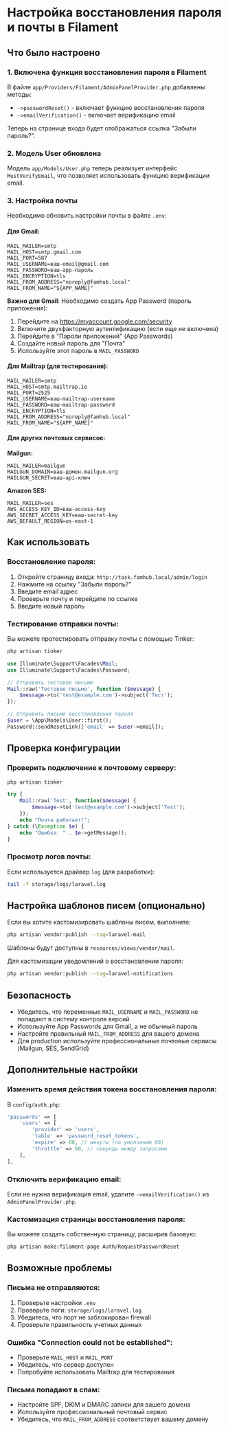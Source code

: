 # Настройка восстановления пароля и почты в Filament

## Что было настроено

### 1. Включена функция восстановления пароля в Filament

В файле `app/Providers/Filament/AdminPanelProvider.php` добавлены методы:
- `->passwordReset()` - включает функцию восстановления пароля
- `->emailVerification()` - включает верификацию email

Теперь на странице входа будет отображаться ссылка "Забыли пароль?".

### 2. Модель User обновлена

Модель `app/Models/User.php` теперь реализует интерфейс `MustVerifyEmail`, что позволяет использовать функцию верификации email.

### 3. Настройка почты

Необходимо обновить настройки почты в файле `.env`:

#### Для Gmail:

```env
MAIL_MAILER=smtp
MAIL_HOST=smtp.gmail.com
MAIL_PORT=587
MAIL_USERNAME=ваш-email@gmail.com
MAIL_PASSWORD=ваш-app-пароль
MAIL_ENCRYPTION=tls
MAIL_FROM_ADDRESS="noreply@famhub.local"
MAIL_FROM_NAME="${APP_NAME}"
```

**Важно для Gmail**: Необходимо создать App Password (пароль приложения):
1. Перейдите на https://myaccount.google.com/security
2. Включите двухфакторную аутентификацию (если еще не включена)
3. Перейдите в "Пароли приложений" (App Passwords)
4. Создайте новый пароль для "Почта"
5. Используйте этот пароль в `MAIL_PASSWORD`

#### Для Mailtrap (для тестирования):

```env
MAIL_MAILER=smtp
MAIL_HOST=smtp.mailtrap.io
MAIL_PORT=2525
MAIL_USERNAME=ваш-mailtrap-username
MAIL_PASSWORD=ваш-mailtrap-password
MAIL_ENCRYPTION=tls
MAIL_FROM_ADDRESS="noreply@famhub.local"
MAIL_FROM_NAME="${APP_NAME}"
```

#### Для других почтовых сервисов:

**Mailgun:**
```env
MAIL_MAILER=mailgun
MAILGUN_DOMAIN=ваш-домен.mailgun.org
MAILGUN_SECRET=ваш-api-ключ
```

**Amazon SES:**
```env
MAIL_MAILER=ses
AWS_ACCESS_KEY_ID=ваш-access-key
AWS_SECRET_ACCESS_KEY=ваш-secret-key
AWS_DEFAULT_REGION=us-east-1
```

## Как использовать

### Восстановление пароля:

1. Откройте страницу входа: `http://task.famhub.local/admin/login`
2. Нажмите на ссылку "Забыли пароль?"
3. Введите email адрес
4. Проверьте почту и перейдите по ссылке
5. Введите новый пароль

### Тестирование отправки почты:

Вы можете протестировать отправку почты с помощью Tinker:

```bash
php artisan tinker
```

```php
use Illuminate\Support\Facades\Mail;
use Illuminate\Support\Facades\Password;

// Отправить тестовое письмо
Mail::raw('Тестовое письмо', function ($message) {
    $message->to('test@example.com')->subject('Тест');
});

// Отправить письмо восстановления пароля
$user = \App\Models\User::first();
Password::sendResetLink(['email' => $user->email]);
```

## Проверка конфигурации

### Проверить подключение к почтовому серверу:

```bash
php artisan tinker
```

```php
try {
    Mail::raw('Test', function($message) {
        $message->to('test@example.com')->subject('Test');
    });
    echo "Почта работает!";
} catch (\Exception $e) {
    echo "Ошибка: " . $e->getMessage();
}
```

### Просмотр логов почты:

Если используется драйвер `log` (для разработки):

```bash
tail -f storage/logs/laravel.log
```

## Настройка шаблонов писем (опционально)

Если вы хотите кастомизировать шаблоны писем, выполните:

```bash
php artisan vendor:publish --tag=laravel-mail
```

Шаблоны будут доступны в `resources/views/vendor/mail`.

Для кастомизации уведомлений о восстановлении пароля:

```bash
php artisan vendor:publish --tag=laravel-notifications
```

## Безопасность

- Убедитесь, что переменные `MAIL_USERNAME` и `MAIL_PASSWORD` не попадают в систему контроля версий
- Используйте App Passwords для Gmail, а не обычный пароль
- Настройте правильный `MAIL_FROM_ADDRESS` для вашего домена
- Для production используйте профессиональные почтовые сервисы (Mailgun, SES, SendGrid)

## Дополнительные настройки

### Изменить время действия токена восстановления пароля:

В `config/auth.php`:

```php
'passwords' => [
    'users' => [
        'provider' => 'users',
        'table' => 'password_reset_tokens',
        'expire' => 60, // минуты (по умолчанию 60)
        'throttle' => 60, // секунды между запросами
    ],
],
```

### Отключить верификацию email:

Если не нужна верификация email, удалите `->emailVerification()` из `AdminPanelProvider.php`.

### Кастомизация страницы восстановления пароля:

Вы можете создать собственную страницу, расширив базовую:

```bash
php artisan make:filament-page Auth/RequestPasswordReset
```

## Возможные проблемы

### Письма не отправляются:

1. Проверьте настройки `.env`
2. Проверьте логи: `storage/logs/laravel.log`
3. Убедитесь, что порт не заблокирован firewall
4. Проверьте правильность учетных данных

### Ошибка "Connection could not be established":

- Проверьте `MAIL_HOST` и `MAIL_PORT`
- Убедитесь, что сервер доступен
- Попробуйте использовать Mailtrap для тестирования

### Письма попадают в спам:

- Настройте SPF, DKIM и DMARC записи для вашего домена
- Используйте профессиональный почтовый сервис
- Убедитесь, что `MAIL_FROM_ADDRESS` соответствует вашему домену
